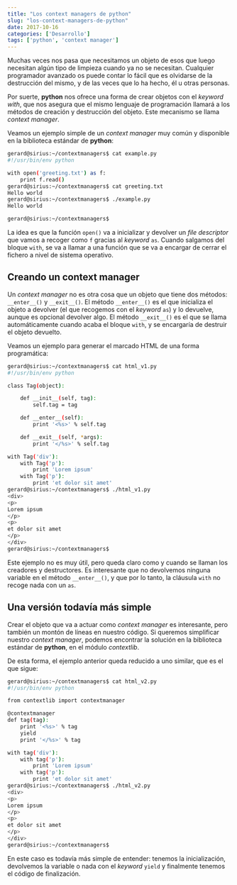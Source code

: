 ```yaml
---
title: "Los context managers de python"
slug: "los-context-managers-de-python"
date: 2017-10-16
categories: ['Desarrollo']
tags: ['python', 'context manager']
---
```


Muchas veces nos pasa que necesitamos un objeto de esos que luego necesitan algún tipo de limpieza cuando ya no se necesitan. Cualquier programador avanzado os puede contar lo fácil que es olvidarse de la destrucción del mismo, y de las veces que lo ha hecho, él u otras personas.<!--more-->

Por suerte, **python** nos ofrece una forma de crear objetos con el *keyword with*, que nos asegura que el mismo lenguaje de programación llamará a los métodos de creación y destrucción del objeto. Este mecanismo se llama *context manager*.

Veamos un ejemplo simple de un *context manager* muy común y disponible en la biblioteca estándar de **python**:

```bash
gerard@sirius:~/contextmanagers$ cat example.py 
#!/usr/bin/env python

with open('greeting.txt') as f:
    print f.read()
gerard@sirius:~/contextmanagers$ cat greeting.txt 
Hello world
gerard@sirius:~/contextmanagers$ ./example.py 
Hello world

gerard@sirius:~/contextmanagers$ 
```

La idea es que la función `open()` va a inicializar y devolver un *file descriptor* que vamos a recoger como `f` gracias al *keyword* `as`. Cuando salgamos del bloque `with`, se va a llamar a una función que se va a encargar de cerrar el fichero a nivel de sistema operativo.

## Creando un context manager

Un *context manager* no es otra cosa que un objeto que tiene dos métodos: `__enter__()` y `__exit__()`. El método `__enter__()` es el que inicializa el objeto a devolver (el que recogemos con el *keyword* `as`) y lo devuelve, aunque es opcional devolver algo. El método `__exit__()` es el que se llama automáticamente cuando acaba el bloque `with`, y se encargaría de destruir el objeto devuelto.

Veamos un ejemplo para generar el marcado HTML de una forma programática:

```bash
gerard@sirius:~/contextmanagers$ cat html_v1.py 
#!/usr/bin/env python

class Tag(object):

    def __init__(self, tag):
        self.tag = tag

    def __enter__(self):
        print '<%s>' % self.tag

    def __exit__(self, *args):
        print '</%s>' % self.tag

with Tag('div'):
    with Tag('p'):
        print 'Lorem ipsum'
    with Tag('p'):
        print 'et dolor sit amet'
gerard@sirius:~/contextmanagers$ ./html_v1.py 
<div>
<p>
Lorem ipsum
</p>
<p>
et dolor sit amet
</p>
</div>
gerard@sirius:~/contextmanagers$ 
```

Este ejemplo no es muy útil, pero queda claro como y cuando se llaman los creadores y destructores. Es interesante que no devolvemos ninguna variable en el método `__enter__()`, y que por lo tanto, la cláusula `with` no recoge nada con un `as`.

## Una versión todavía más simple

Crear el objeto que va a actuar como *context manager* es interesante, pero también un montón de líneas en nuestro código. Si queremos simplificar nuestro *context manager*, podemos encontrar la solución en la biblioteca estándar de **python**, en el módulo *contextlib*.

De esta forma, el ejemplo anterior queda reducido a uno similar, que es el que sigue:

```bash
gerard@sirius:~/contextmanagers$ cat html_v2.py 
#!/usr/bin/env python

from contextlib import contextmanager

@contextmanager
def tag(tag):
    print '<%s>' % tag
    yield
    print '</%s>' % tag

with tag('div'):
    with tag('p'):
        print 'Lorem ipsum'
    with tag('p'):
        print 'et dolor sit amet'
gerard@sirius:~/contextmanagers$ ./html_v2.py 
<div>
<p>
Lorem ipsum
</p>
<p>
et dolor sit amet
</p>
</div>
gerard@sirius:~/contextmanagers$ 
```

En este caso es todavía más simple de entender: tenemos la inicialización, devolvemos la variable o nada con el *keyword* `yield` y finalmente tenemos el código de finalización.
